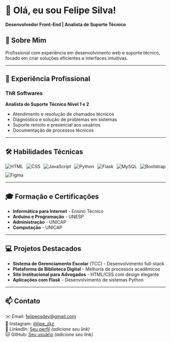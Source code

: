 # 👋 Olá, eu sou Felipe Silva!  

**Desenvolvedor Front-End | Analista de Suporte Técnico**  

## 🚀 Sobre Mim  
Profissional com experiência em desenvolvimento web e suporte técnico, focado em criar soluções eficientes e interfaces intuitivas.  

---

## 💼 Experiência Profissional  
### **ThR Softwares**  
**Analista de Suporte Técnico Nível 1 e 2**  
- Atendimento e resolução de chamados técnicos  
- Diagnóstico e solução de problemas em sistemas  
- Suporte remoto e presencial aos usuários  
- Documentação de processos técnicos  

---

## 🛠 Habilidades Técnicas  
<div style="display: flex; gap: 10px; flex-wrap: wrap;">
    <img src="https://img.shields.io/badge/HTML5-E34F26?style=for-the-badge&logo=html5&logoColor=white" alt="HTML">
    <img src="https://img.shields.io/badge/CSS3-1572B6?style=for-the-badge&logo=css3&logoColor=white" alt="CSS">
    <img src="https://img.shields.io/badge/JavaScript-F7DF1E?style=for-the-badge&logo=javascript&logoColor=black" alt="JavaScript">
    <img src="https://img.shields.io/badge/Python-3776AB?style=for-the-badge&logo=python&logoColor=white" alt="Python">
    <img src="https://img.shields.io/badge/Flask-000000?style=for-the-badge&logo=flask&logoColor=white" alt="Flask">
    <img src="https://img.shields.io/badge/MySQL-4479A1?style=for-the-badge&logo=mysql&logoColor=white" alt="MySQL">
    <img src="https://img.shields.io/badge/Bootstrap-563D7C?style=for-the-badge&logo=bootstrap&logoColor=white" alt="Bootstrap">
    <img src="https://img.shields.io/badge/Figma-F24E1E?style=for-the-badge&logo=figma&logoColor=white" alt="Figma">
</div>

---

## 🎓 Formação e Certificações  
- **Informática para Internet** - Ensino Técnico  
- **Arduino e Programação** - UNESP  
- **Administração** - UNICAP  
- **Computação** - UNICAP  

---

## 💻 Projetos Destacados  
- **Sistema de Gerenciamento Escolar** (TCC) - Desenvolvimento full-stack  
- **Plataforma de Biblioteca Digital** - Melhoria de processos acadêmicos  
- **Site Institucional para Advogados** - HTML/CSS com design elegante  
- **Aplicações com Flask** - Desenvolvimento de sistemas Python  

---

## 📫 Contato  
✉️ Email: [felipeosdev@gmail.com](mailto:felipeosdev@gmail.com)  
📱 Instagram: [@lipe_zkz](https://instagram.com/lipe_zkz)  
💼 LinkedIn: [Seu perfil]() *(adicione seu link)*  
🐱 GitHub: [Seu usuário]() *(adicione seu link)*  
